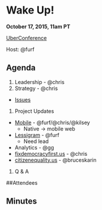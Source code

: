 # Wake Up!

**October 17, 2015, 11am PT**

[UberConference](https://www.uberconference.com/team-lessig-tech)

Host: @furf

## Agenda

1. Leadership - @chris
1. Strategy - @chris
  * [Issues](https://medium.com/lessig-on-the-issues)
1. Project Updates
  * [Mobile](https://github.com/Lessig2016/mobile) - @furf/@chris/@kilsey
    * Native -> mobile web
  * [Lessigram](https://github.com/Lessig2016/lessigram) - @furf
    * Need lead
  * Analytics - @gg
  * [fixdemocracyfirst.us](http://fixdemocracyfirst.us/) - @chris
  * [citizenequality.us](http://citizenequality.us/) - @bruceskarin
1. Q & A

##Attendees

## Minutes
